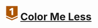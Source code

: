 # [![](../../../../assets/24q3/tier/5.svg)](https://solved.ac/contribute/6367) [Color Me Less](https://www.acmicpc.net/problem/6367)

